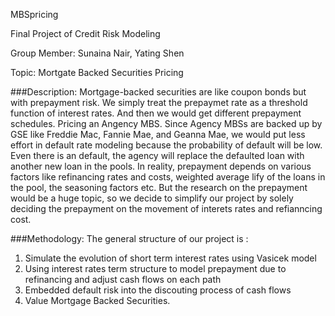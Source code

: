MBSpricing

Final Project of Credit Risk Modeling

Group Member: Sunaina Nair, Yating Shen

Topic: Mortgate Backed Securities Pricing

###Description:
    Mortgage-backed securities are like coupon bonds but with prepayment risk. We simply treat the prepaymet rate as a threshold function of interest rates. And then we would get different prepayment schedules. Pricing an Angency MBS. Since Agency MBSs are backed up by GSE like Freddie Mac, Fannie Mae, and Geanna Mae, we would put less effort in default rate modeling because the probability of default will be low. Even there is an default, the agency will replace the defaulted loan with another new loan in the pools. 
    In reality, prepayment depends on various factors like refinancing rates and costs, weighted average lify of the loans in the pool, the seasoning factors etc. But the research on the prepayment would be a huge topic, so we decide to simplify our project by solely deciding the prepayment on the movement of interets rates and refianncing cost.

###Methodology:
    The general structure of our project is :
1.	Simulate the evolution of short term interest rates using Vasicek model 
2.	Using interest rates term structure to model prepayment due to refinancing and adjust cash flows on each path
3.  Embedded default risk into the discouting process of cash flows 
4.	Value Mortgage Backed Securities.
